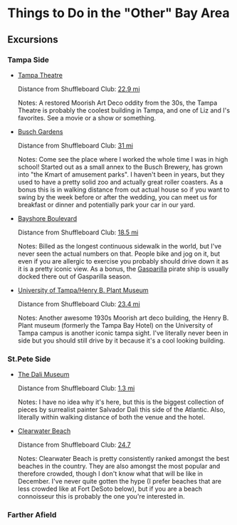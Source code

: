 # Things to Do in the "Other" Bay Area

## Excursions

### Tampa Side

- [Tampa Theatre](http://tampatheatre.org/)

  Distance from Shuffleboard Club: [22.9 mi](https://www.google.com/maps/dir/St+Petersburg+Shuffleboard+Clb,+Mirror+Lake+Drive+North,+Saint+Petersburg,+FL/Tampa+Theatre,+711+N+Franklin+St,+Tampa,+FL+33602/@27.8646345,-82.6303125,12z/data=!3m1!4b1!4m13!4m12!1m5!1m1!1s0x88c2e1820b13a015:0xc143aab8b6bcbb90!2m2!1d-82.6412416!2d27.7755088!1m5!1m1!1s0x88c2c489880ac7f7:0xb7d9e2439de8207f!2m2!1d-82.458954!2d27.95034)

  Notes: A restored Moorish Art Deco oddity from the 30s, the Tampa Theatre is probably the coolest building in Tampa, and one of Liz and I's favorites. See a movie or a show or something.

- [Busch Gardens](https://buschgardens.com/tampa/)

  Distance from Shuffleboard Club: [31 mi](https://www.google.com/maps/dir/St+Petersburg+Shuffleboard+Clb,+Mirror+Lake+Drive+North,+Saint+Petersburg,+FL/Busch+Gardens+Tampa+Bay,+N+McKinley+Drive,+Tampa,+FL/@27.9062359,-82.6802528,11z/data=!3m1!4b1!4m13!4m12!1m5!1m1!1s0x88c2e1820b13a015:0xc143aab8b6bcbb90!2m2!1d-82.6412416!2d27.7755088!1m5!1m1!1s0x88c2c64f0d381a85:0xa8a5fe0830e10852!2m2!1d-82.4211522!2d28.0379618)

  Notes: Come see the place where I worked the whole time I was in high school! Started out as a small annex to the Busch Brewery, has grown into "the Kmart of amusement parks". I haven't been in years, but they used to have a pretty solid zoo and actually great roller coasters. As a bonus this is in walking distance from out actual house so if you want to swing by the week before or after the wedding, you can meet us for breakfast or dinner and potentially park your car in our yard.

- [Bayshore Boulevard](https://en.wikipedia.org/wiki/Bayshore_Boulevard)

  Distance from Shuffleboard Club: [18.5 mi](https://www.google.com/maps/dir/St+Petersburg+Shuffleboard+Clb,+Mirror+Lake+Drive+North,+Saint+Petersburg,+FL/Bayshore+Blvd,+Tampa,+FL/@27.8647935,-82.6315126,12z/data=!3m1!4b1!4m13!4m12!1m5!1m1!1s0x88c2e1820b13a015:0xc143aab8b6bcbb90!2m2!1d-82.6412416!2d27.7755088!1m5!1m1!1s0x88c2dca081e55cfb:0xd8f4f03d5bfc455b!2m2!1d-82.4857318!2d27.8867803)

  Notes: Billed as the longest continuous sidewalk in the world, but I've never seen the actual numbers on that. People bike and jog on it, but even if you are allergic to exercise you probably should drive down it as it is a pretty iconic view. As a bonus, the [Gasparilla](https://en.wikipedia.org/wiki/Gasparilla_Pirate_Festival) pirate ship is usually docked there out of Gasparilla season.

- [University of Tampa/Henry B. Plant Museum](http://www.plantmuseum.com/)

  Distance from Shuffleboard Club: [23.4 mi](https://www.google.com/maps/dir/St+Petersburg+Shuffleboard+Clb,+Mirror+Lake+Drive+North,+Saint+Petersburg,+FL/Henry+B.+Plant+Museum,+West+Kennedy+Boulevard,+Tampa,+FL/@27.8646345,-82.6303125,12z/data=!3m1!4b1!4m13!4m12!1m5!1m1!1s0x88c2e1820b13a015:0xc143aab8b6bcbb90!2m2!1d-82.6412416!2d27.7755088!1m5!1m1!1s0x88c2c48f50cea035:0xe4bfc9a636464c21!2m2!1d-82.464194!2d27.946538)

  Notes: Another awesome 1930s Moorish art deco building, the Henry B. Plant museum (formerly the Tampa Bay Hotel) on the University of Tampa campus is another iconic tampa sight. I've literally never been in side but you should still drive by it because it's a cool looking building.

### St.Pete Side

- [The Dali Museum](http://thedali.org/)

  Distance from Shuffleboard Club: [1.3 mi](https://www.google.com/maps/dir/St+Petersburg+Shuffleboard+Clb,+Mirror+Lake+Drive+North,+Saint+Petersburg,+FL/The+Dali+Museum,+1+Dali+Blvd,+St.+Petersburg,+FL+33701/@27.8646345,-82.6303125,12z/data=!4m13!4m12!1m5!1m1!1s0x88c2e1820b13a015:0xc143aab8b6bcbb90!2m2!1d-82.6412416!2d27.7755088!1m5!1m1!1s0x88c2e191ce90a0c9:0x273b948e64dcd305!2m2!1d-82.6314354!2d27.7659901)

  Notes: I have no idea why it's here, but this is the biggest collection of pieces by surrealist painter Salvador Dali this side of the Atlantic. Also, literally within walking distance of both the venue and the hotel.

- [Clearwater Beach](https://www.visitstpeteclearwater.com/communities/clearwater-beach)

  Distance from Shuffleboard Club: [24.7](https://www.google.com/maps/dir/St+Petersburg+Shuffleboard+Clb,+Mirror+Lake+Drive+North,+Saint+Petersburg,+FL/Clearwater+Beach,+Clearwater,+FL/@27.828638,-82.8477811,10.74z/data=!4m13!4m12!1m5!1m1!1s0x88c2e1820b13a015:0xc143aab8b6bcbb90!2m2!1d-82.6412416!2d27.7755088!1m5!1m1!1s0x88c2e948cae1c0d5:0xa2a27a0b28eb9f12!2m2!1d-82.8270846!2d27.9775301)

  Notes: Clearwater Beach is pretty consistently ranked amongst the best beaches in the country. They are also amongst the most popular and therefore crowded, though I don't know what that will be like in December. I've never quite gotten the hype (I prefer beaches that are less crowded like at Fort DeSoto below), but if you are a beach connoisseur this is probably the one you're interested in.

### Farther Afield

